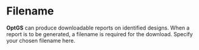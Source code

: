 Filename
========

**OptGS** can produce downloadable reports on identified designs. When a
report is to be generated, a filename is required for the download.
Specify your chosen filename here.
